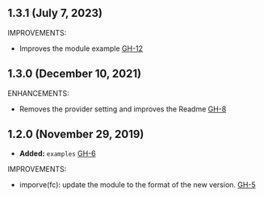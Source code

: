 ## 1.3.1 (July 7, 2023)

IMPROVEMENTS:

- Improves the module example [GH-12](https://github.com/terraform-alicloud-modules/terraform-alicloud-fc/pull/12)

## 1.3.0 (December 10, 2021)

ENHANCEMENTS:

- Removes the provider setting and improves the Readme [GH-8](https://github.com/terraform-alicloud-modules/terraform-alicloud-fc/pull/8)

## 1.2.0 (November 29, 2019)

- **Added:** `examples` [GH-6](https://github.com/terraform-alicloud-modules/terraform-alicloud-fc/pull/6)

IMPROVEMENTS:

- imporve(fc): update the module to the format of the new version.  [GH-5](https://github.com/terraform-alicloud-modules/terraform-alicloud-fc/pull/5)
